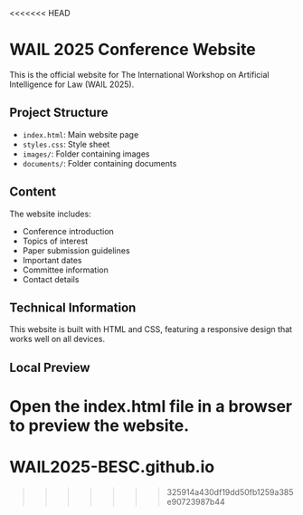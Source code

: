 <<<<<<< HEAD
# WAIL 2025 Conference Website

This is the official website for The International Workshop on Artificial Intelligence for Law (WAIL 2025).

## Project Structure

- `index.html`: Main website page
- `styles.css`: Style sheet
- `images/`: Folder containing images
- `documents/`: Folder containing documents

## Content

The website includes:
- Conference introduction
- Topics of interest
- Paper submission guidelines
- Important dates
- Committee information
- Contact details

## Technical Information

This website is built with HTML and CSS, featuring a responsive design that works well on all devices.

## Local Preview

Open the index.html file in a browser to preview the website.
=======
# WAIL2025-BESC.github.io
>>>>>>> 325914a430df19dd50fb1259a385e90723987b44
